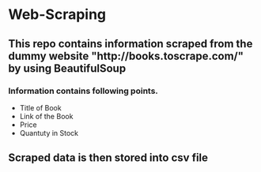 # Web-Scraping
<h2>This repo contains information scraped from the dummy website "http://books.toscrape.com/" by using BeautifulSoup</h2>
<h3>Information contains following points.</h3>
<ul>
  <li>Title of Book</li>
  <li>Link of the Book</li>
  <li>Price</li>
  <li>Quantuty in Stock</li>
</ul>
<h2>Scraped data is then stored into csv file</h2>
